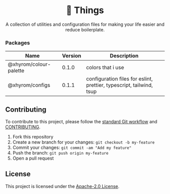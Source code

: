 <!--
  * This file was autogenerated
  * If you want to change anything, do so in the project-readme.sh script
-->

<h1 align="center">
  🧺 Things
</h1>
<p align="center">
A collection of utilities and configuration files for making your life easier and reduce boilerplate.
</p>

### Packages
| Name | Version | Description |
| ---- | ------- | ----------- |
| @xhyrom/colour-palette | 0.1.0 | colors that i use |
| @xhyrom/configs | 0.1.1 | configuration files for eslint, prettier, typescript, tailwind, tsup |

## Contributing

To contribute to this project, please follow the [standard Git workflow](https://git-scm.com/book/en/v2/Git-Basics-Getting-a-Git-Repository#The-Standard-Git-Workflow) and [CONTRIBUTING](./CONTRIBUTING.md).

1. Fork this repository
2. Create a new branch for your changes: `git checkout -b my-feature`
3. Commit your changes: `git commit -am "Add my feature"`
4. Push the branch: `git push origin my-feature`
5. Open a pull request

## License

This project is licensed under the [Apache-2.0 License](LICENSE).
